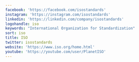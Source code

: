```yaml
---
facebook: 'https://facebook.com/isostandards'
instagram: 'https://instagram.com/isostandards'
linkedin: 'https://linkedin.com/company/isostandards'
logohandle: iso
keywords: "International Organization for Standardization"
sort: iso
title: ISO
twitter: isostandards
website: 'https://www.iso.org/home.html'
youtube: 'https://youtube.com/user/PlanetISO'
---
```

